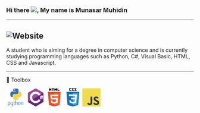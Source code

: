 ### Hi there <img src="https://raw.githubusercontent.com/MartinHeinz/MartinHeinz/master/wave.gif" width="30px">, My name is Munasar Muhidin
---
![Website](https://img.shields.io/website?down_color=black&down_message=offline&label=techihq.com&up_color=purple&up_message=online&url=https%3A%2F%2Ftechihq.com)
---
A student who is aiming for a degree in computer science and is currently studying programming languages such as Python, C#, Visual Basic, HTML, CSS and Javascript.

---
🧰 Toolbox

<img src="https://github.com/devicons/devicon/blob/master/icons/python/python-original-wordmark.svg" alt="Python Logo" width="50" height="50"/> <img src="https://github.com/devicons/devicon/blob/master/icons/csharp/csharp-original.svg" alt="C# Logo" width="50" height="50"/><img src="https://github.com/devicons/devicon/blob/master/icons/html5/html5-original-wordmark.svg" alt="HTML5 Logo" width="50" height="50"/><img src="https://github.com/devicons/devicon/blob/master/icons/css3/css3-original-wordmark.svg" alt="CSS3 Logo" width="50" height="50"/><img src="https://github.com/devicons/devicon/blob/master/icons/javascript/javascript-original.svg" alt="Javascript Logo" width="50" height="50"/>
